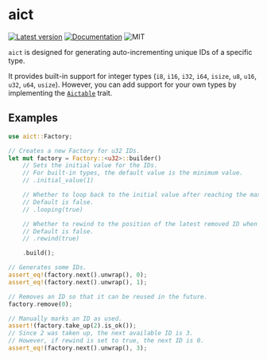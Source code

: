 # aict

[![Latest version](https://img.shields.io/crates/v/aict.svg)](https://crates.io/crates/aict)
[![Documentation](https://docs.rs/aict/badge.svg)](https://docs.rs/aict)
![MIT](https://img.shields.io/badge/license-MIT-blue.svg)

`aict` is designed for generating auto-incrementing unique IDs of a specific type.

It provides built-in support for integer types (`i8`, `i16`, `i32`, `i64`, `isize`, `u8`, `u16`, `u32`, `u64`, `usize`). However, you can add support for your own types by implementing the [`Aictable`](https://docs.rs/aict/latest/aict/struct.Aictable.html) trait.

## Examples

```rust
use aict::Factory;

// Creates a new Factory for u32 IDs.
let mut factory = Factory::<u32>::builder()
    // Sets the initial value for the IDs.
    // For built-in types, the default value is the minimum value.
    // .initial_value(1)

    // Whether to loop back to the initial value after reaching the maximum value.
    // Default is false.
    // .looping(true)

    // Whether to rewind to the position of the latest removed ID when generating the next ID.
    // Default is false.
    // .rewind(true)

    .build();

// Generates some IDs.
assert_eq!(factory.next().unwrap(), 0);
assert_eq!(factory.next().unwrap(), 1);

// Removes an ID so that it can be reused in the future.
factory.remove(0);

// Manually marks an ID as used.
assert!(factory.take_up(2).is_ok());
// Since 2 was taken up, the next available ID is 3.
// However, if rewind is set to true, the next ID is 0.
assert_eq!(factory.next().unwrap(), 3);
```
